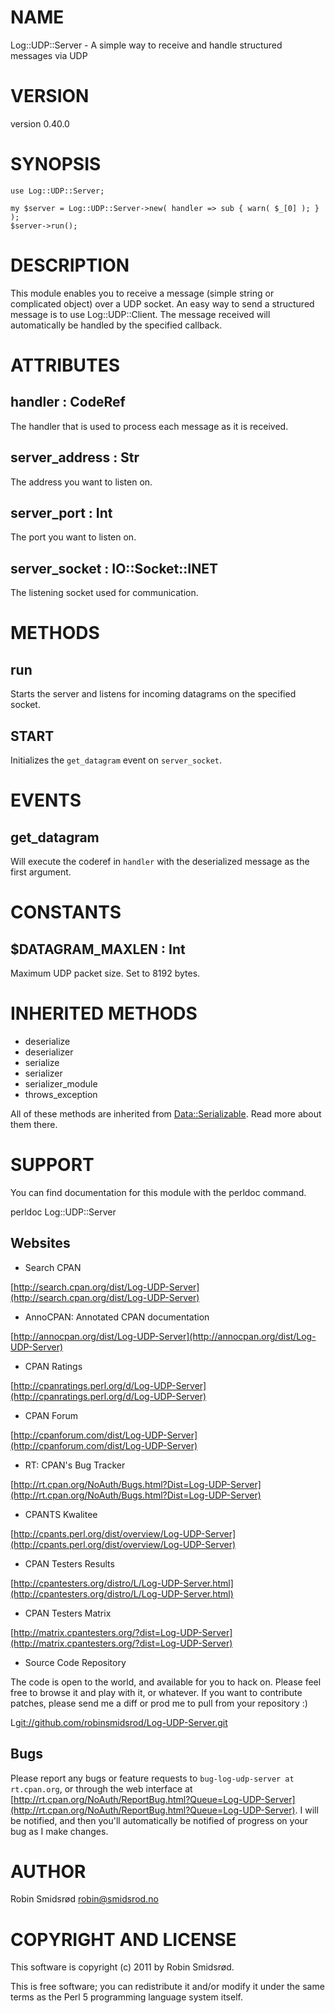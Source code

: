 # NAME

Log::UDP::Server - A simple way to receive and handle structured messages via UDP

# VERSION

version 0.40.0

# SYNOPSIS

    use Log::UDP::Server;

    my $server = Log::UDP::Server->new( handler => sub { warn( $_[0] ); } );
    $server->run();

# DESCRIPTION

This module enables you to receive a message (simple string or complicated object)
over a UDP socket. An easy way to send a structured message is to use Log::UDP::Client.
The message received will automatically be handled by the specified callback.

# ATTRIBUTES

## handler : CodeRef

The handler that is used to process each message as it is received.

## server_address : Str

The address you want to listen on.

## server_port : Int

The port you want to listen on.

## server_socket : IO::Socket::INET

The listening socket used for communication.

# METHODS

## run

Starts the server and listens for incoming datagrams on the specified socket.

## START

Initializes the `get_datagram` event on `server_socket`.

# EVENTS

## get_datagram

Will execute the coderef in `handler` with the deserialized message as the
first argument.

# CONSTANTS

## $DATAGRAM_MAXLEN : Int

Maximum UDP packet size. Set to 8192 bytes.

# INHERITED METHODS

- deserialize
- deserializer
- serialize
- serializer
- serializer_module
- throws_exception

All of these methods are inherited from [Data::Serializable](http://search.cpan.org/perldoc?Data::Serializable). Read more about them there.

# SUPPORT

You can find documentation for this module with the perldoc command.

  perldoc Log::UDP::Server

## Websites

- Search CPAN

[http://search.cpan.org/dist/Log-UDP-Server](http://search.cpan.org/dist/Log-UDP-Server)

- AnnoCPAN: Annotated CPAN documentation

[http://annocpan.org/dist/Log-UDP-Server](http://annocpan.org/dist/Log-UDP-Server)

- CPAN Ratings

[http://cpanratings.perl.org/d/Log-UDP-Server](http://cpanratings.perl.org/d/Log-UDP-Server)

- CPAN Forum

[http://cpanforum.com/dist/Log-UDP-Server](http://cpanforum.com/dist/Log-UDP-Server)

- RT: CPAN's Bug Tracker

[http://rt.cpan.org/NoAuth/Bugs.html?Dist=Log-UDP-Server](http://rt.cpan.org/NoAuth/Bugs.html?Dist=Log-UDP-Server)

- CPANTS Kwalitee

[http://cpants.perl.org/dist/overview/Log-UDP-Server](http://cpants.perl.org/dist/overview/Log-UDP-Server)

- CPAN Testers Results

[http://cpantesters.org/distro/L/Log-UDP-Server.html](http://cpantesters.org/distro/L/Log-UDP-Server.html)

- CPAN Testers Matrix

[http://matrix.cpantesters.org/?dist=Log-UDP-Server](http://matrix.cpantesters.org/?dist=Log-UDP-Server)

- Source Code Repository

The code is open to the world, and available for you to hack on. Please feel free to browse it and play
with it, or whatever. If you want to contribute patches, please send me a diff or prod me to pull
from your repository :)

L<git://github.com/robinsmidsrod/Log-UDP-Server.git>

## Bugs

Please report any bugs or feature requests to `bug-log-udp-server at rt.cpan.org`, or through
the web interface at [http://rt.cpan.org/NoAuth/ReportBug.html?Queue=Log-UDP-Server](http://rt.cpan.org/NoAuth/ReportBug.html?Queue=Log-UDP-Server).  I will be
notified, and then you'll automatically be notified of progress on your bug as I make changes.

# AUTHOR

Robin Smidsrød <robin@smidsrod.no>

# COPYRIGHT AND LICENSE

This software is copyright (c) 2011 by Robin Smidsrød.

This is free software; you can redistribute it and/or modify it under
the same terms as the Perl 5 programming language system itself.
